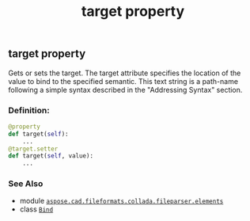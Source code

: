 ﻿---
title: target property
second_title: Aspose.CAD for Python via .NET API References
description: 
type: docs
weight: 40
url: /aspose.cad.fileformats.collada.fileparser.elements/bind/target/
is_root: false
---

## target property


Gets or sets the target.
The target attribute specifies the location of the value to bind to the specified semantic.
This text string is a path-name following a simple syntax described in the "Addressing Syntax" section.
### Definition:
```python
@property
def target(self):
    ...
@target.setter
def target(self, value):
    ...
```

### See Also
* module [`aspose.cad.fileformats.collada.fileparser.elements`](../../)
* class [`Bind`](/cad/python-net/aspose.cad.fileformats.collada.fileparser.elements/bind)
